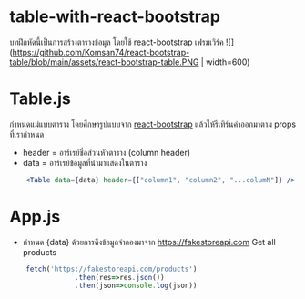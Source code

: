 # table-with-react-bootstrap
บทฝึกหัดนี้เป็นการสร้างตารางข้อมูล โดยใช้ react-bootstrap เฟรมเวิร์ค
![](https://github.com/Komsan74/react-bootstrap-table/blob/main/assets/react-bootstrap-table.PNG | width=600)

# Table.js
กำหนดแม่แบบตาราง โดยศึกษารูปแบบจาก [react-bootstrap](https://react-bootstrap.github.io/components/table/) 
แล้วให้รีเทิร์นค่าออกมาตาม props ที่เรากำหนด
- header = อาร์เรย์ชื่อส่วนหัวตาราง (column header)
- data = อาร์เรย์ข้อมูลที่นำมาแสดงในตาราง
```jsx
    <Table data={data} header={["column1", "column2", "...columN"]} />
```

# App.js
- กำหนด {data} ด้วยการดึงข้อมูลจำลองมาจาก https://fakestoreapi.com
Get all products
```jsx
    fetch('https://fakestoreapi.com/products')
                .then(res=>res.json())
                .then(json=>console.log(json))
```
